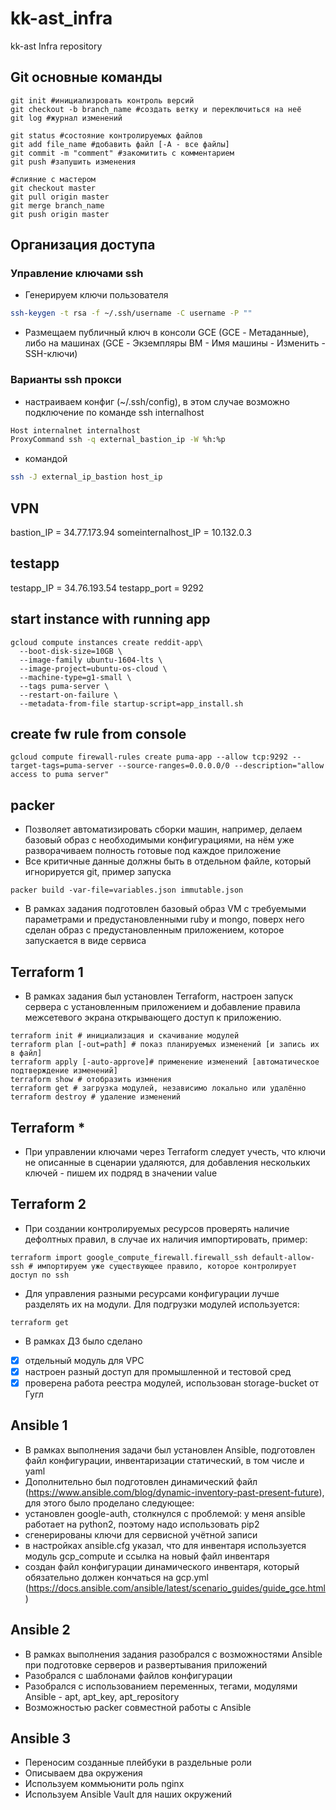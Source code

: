 # kk-ast_infra
kk-ast Infra repository

## Git основные команды
```
git init #инициализровать контроль версий
git checkout -b branch_name #создать ветку и переключиться на неё
git log #журнал изменений

git status #состояние контролируемых файлов
git add file_name #добавить файл [-A - все файлы]
git commit -m "comment" #закомитить с комментарием
git push #запушить изменения

#слияние с мастером
git checkout master
git pull origin master
git merge branch_name
git push origin master
```

## Организация доступа
### Управление ключами ssh
- Генерируем ключи пользователя
```bash
ssh-keygen -t rsa -f ~/.ssh/username -C username -P ""
```
- Размещаем публичный ключ в консоли GCE (GCE - Метаданные), либо на машинах (GCE - Экземпляры ВМ - Имя машины - Изменить - SSH-ключи)
### Варианты ssh прокси
- настраиваем конфиг (~/.ssh/config), в этом случае возможно подключение по команде ssh internalhost
```bash
Host internalnet internalhost
ProxyCommand ssh -q external_bastion_ip -W %h:%p
```
- командой
```bash
ssh -J external_ip_bastion host_ip
```

## VPN
bastion_IP = 34.77.173.94
someinternalhost_IP = 10.132.0.3

## testapp
testapp_IP = 34.76.193.54
testapp_port = 9292

## start instance with running app
```
gcloud compute instances create reddit-app\
  --boot-disk-size=10GB \
  --image-family ubuntu-1604-lts \
  --image-project=ubuntu-os-cloud \
  --machine-type=g1-small \
  --tags puma-server \
  --restart-on-failure \
  --metadata-from-file startup-script=app_install.sh
```
## create fw rule from console
```
gcloud compute firewall-rules create puma-app --allow tcp:9292 --target-tags=puma-server --source-ranges=0.0.0.0/0 --description="allow access to puma server"
```

## packer
- Позволяет автоматизировать сборки машин, например, делаем базовый образ с необходимыми конфигурациями, на нём уже разворачиваем полность готовые под каждое приложение
- Все критичные данные должны быть в отдельном файле, который игнорируется git, пример запуска
```
packer build -var-file=variables.json immutable.json
```
- В рамках задания подготовлен базовый образ VM с требуемыми параметрами и предустановленными ruby и mongo, поверх него сделан образ с предустановленным приложением, которое запускается в виде сервиса

## Terraform 1
- В рамках задания был установлен Terraform, настроен запуск сервера с установленным приложением и добавление правила межсетевого экрана открывающего доступ к приложению.
```
terraform init # инициализация и скачивание модулей
terraform plan [-out=path] # показ планируемых изменений [и запись их в файл]
terraform apply [-auto-approve]# применение изменений [автоматическое подтверждение изменений]
terraform show # отобразить измнения
terraform get # загрузка модулей, независимо локально или удалённо
terraform destroy # удаление изменений
```
## Terraform *
- При управлении ключами через Terraform следует учесть, что ключи не описанные в сценарии удаляются, для добавления нескольких ключей - пишем их подряд в значении value

## Terraform 2
- При создании контролируемых ресурсов проверять наличие дефолтных правил, в случае их наличия импортировать, пример:
```
terraform import google_compute_firewall.firewall_ssh default-allow-ssh # импортируем уже существующее правило, которое контролирует доступ по ssh
```
- Для управления разными ресурсами конфигурации лучше разделять их на модули. Для подгрузки модулей используется:
```
terraform get
```
- В рамках ДЗ было сделано
- [x] отдельный модуль для VPC
- [x] настроен разный доступ для промышленной и тестовой сред
- [x] проверена работа реестра модулей, использован storage-bucket от Гугл

## Ansible 1
- В рамках выполнения задачи был установлен Ansible, подготовлен файл конфигурации, инвентаризации статический, в том числе и yaml
- Дополнительно был подготовлен динамический файл (https://www.ansible.com/blog/dynamic-inventory-past-present-future), для этого было проделано следующее:
- установлен google-auth, столкнулся с проблемой: у меня ansible работает на python2, поэтому надо использовать pip2
- сгенерированы ключи для сервисной учётной записи
- в настройках ansible.cfg указал, что для инвентаря используется модуль gcp_compute и ссылка на новый файл инвентаря
- создан файл конфигурации динамического инвентаря, который обязательно должен кончаться на gcp.yml (https://docs.ansible.com/ansible/latest/scenario_guides/guide_gce.html)

## Ansible 2
- В рамках выполнения задания разобрался с возможностями Ansible при подготовке серверов и развертывания приложений
- Разобрался с шаблонами файлов конфигурации
- Разобрался с использованием переменных, тегами, модулями Ansible - apt, apt_key, apt_repository
- Возможностью packer совместной работы с Ansible

## Ansible 3
- Переносим созданные плейбуки в раздельные роли
- Описываем два окружения
- Используем коммьюнити роль nginx
- Используем Ansible Vault для наших окружений

